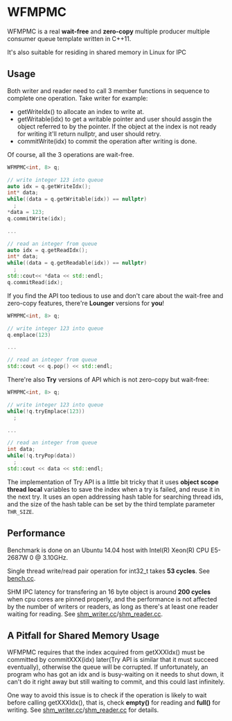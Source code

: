 # WFMPMC
WFMPMC is a real **wait-free** and **zero-copy** multiple producer multiple consumer queue template written in C++11.

It's also suitable for residing in shared memory in Linux for IPC

## Usage
Both writer and reader need to call 3 member functions in sequence to complete one operation. Take writer for example: 
  * getWriteIdx() to allocate an  index to write at. 
  * getWritable(idx) to get a writable pointer and user should assgin the object referred to by the pointer. If the object at the index is not ready for writing it'll return nullptr, and user should retry.
  * commitWrite(idx) to commit the operation after writing is done.
  
Of course, all the 3 operations are wait-free.
```c++
WFMPMC<int, 8> q;

// write integer 123 into queue
auto idx = q.getWriteIdx();
int* data;
while((data = q.getWritable(idx)) == nullptr)
  ;
*data = 123;
q.commitWrite(idx);

...

// read an integer from queue
auto idx = q.getReadIdx();
int* data;
while((data = q.getReadable(idx)) == nullptr)
  ;
std::cout<< *data << std::endl;
q.commitRead(idx);
```
If you find the API too tedious to use and don't care about the wait-free and zero-copy features, there're **Lounger** versions for **you**!
```c++
WFMPMC<int, 8> q;

// write integer 123 into queue
q.emplace(123)

...

// read an integer from queue
std::cout << q.pop() << std::endl;
```
There're also **Try** versions of API which is not zero-copy but wait-free:
```c++
WFMPMC<int, 8> q;

// write integer 123 into queue
while(!q.tryEmplace(123))
  ;

...

// read an integer from queue
int data;
while(!q.tryPop(data))
  ;
std::cout << data << std::endl;
```
The implementation of Try API is a little bit tricky that it uses **object scope thread local** variables to save the index when a try is failed, and reuse it in the next try. It uses an open addressing hash table for searching thread ids, and the size of the hash table can be set by the third template parameter `THR_SIZE`.

## Performance
Benchmark is done on an Ubuntu 14.04 host with Intel(R) Xeon(R) CPU E5-2687W 0 @ 3.10GHz.

Single thread write/read pair operation for int32_t takes **53 cycles**. See [bench.cc](https://github.com/MengRao/WFMPMC/blob/master/test/bench.cc).

SHM IPC latency for transfering an 16 byte object is around **200 cycles** when cpu cores are pinned properly, and the performance is not affected by the number of writers or readers, as long as there's at least one reader waiting for reading. See [shm_writer.cc](https://github.com/MengRao/WFMPMC/blob/master/test/shm_writer.cc)/[shm_reader.cc](https://github.com/MengRao/WFMPMC/blob/master/test/shm_reader.cc).

## A Pitfall for Shared Memory Usage
WFMPMC requires that the index acquired from getXXXIdx() must be committed by commitXXX(idx) later(Try API is similar that it must succeed eventually), otherwise the queue will be corrupted. If unfortunately, an program who has got an idx and is busy-waiting on it needs to shut down, it can't do it right away but still waiting to commit, and this could last infinitely. 

One way to avoid this issue is to check if the operation is likely to wait before calling getXXXIdx(), that is, check **empty()** for reading and **full()** for writing. See [shm_writer.cc](https://github.com/MengRao/WFMPMC/blob/master/test/shm_writer.cc)/[shm_reader.cc](https://github.com/MengRao/WFMPMC/blob/master/test/shm_reader.cc) for details.
